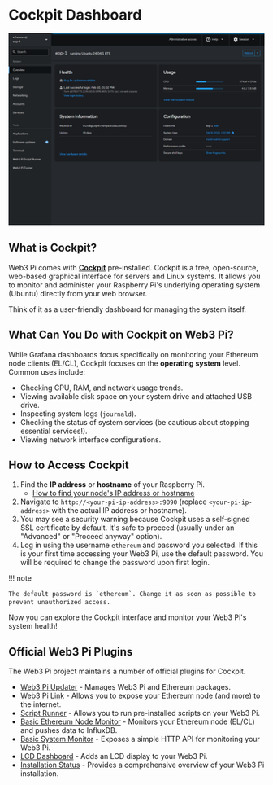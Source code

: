 # Cockpit Dashboard

![cockpit dashboard main page](../../img/cockpit.png)

## What is Cockpit?

Web3 Pi comes with [**Cockpit**](https://cockpit-project.org/) pre-installed. Cockpit is a free, open-source, web-based graphical interface for servers and Linux systems. It allows you to monitor and administer your Raspberry Pi's underlying operating system (Ubuntu) directly from your web browser.

Think of it as a user-friendly dashboard for managing the system itself.

## What Can You Do with Cockpit on Web3 Pi?

While Grafana dashboards focus specifically on monitoring your Ethereum node clients (EL/CL), Cockpit focuses on the **operating system** level. Common uses include:

- Checking CPU, RAM, and network usage trends.
- Viewing available disk space on your system drive and attached USB drive.
- Inspecting system logs (`journald`).
- Checking the status of system services (be cautious about stopping essential services!).
- Viewing network interface configurations.

## How to Access Cockpit

1.  Find the **IP address** or **hostname** of your Raspberry Pi.
    - [How to find your node's IP address or hostname](../../support/cheatsheet.md#how-to-find-your-nodes-ip-address-or-hostname)
2.  Navigate to `http://<your-pi-ip-address>:9090` (replace `<your-pi-ip-address>` with the actual IP address or hostname).
3.  You may see a security warning because Cockpit uses a self-signed SSL certificate by default. It's safe to proceed (usually under an "Advanced" or "Proceed anyway" option).
4.  Log in using the username `ethereum` and password you selected. If this is your first time accessing your Web3 Pi, use the default password. You will be required to change the password upon first login.

!!! note

    The default password is `ethereum`. Change it as soon as possible to prevent unauthorized access.

Now you can explore the Cockpit interface and monitor your Web3 Pi's system health!

## Official Web3 Pi Plugins

The Web3 Pi project maintains a number of official plugins for Cockpit.

- [Web3 Pi Updater](web3-pi-updater.md) - Manages Web3 Pi and Ethereum packages.
- [Web3 Pi Link](web3-pi-link.md) - Allows you to expose your Ethereum node (and more) to the internet.
- [Script Runner](web3-pi-script-runner.md) - Allows you to run pre-installed scripts on your Web3 Pi.
- [Basic Ethereum Node Monitor](../../monitoring/grafana.md) - Monitors your Ethereum node (EL/CL) and pushes data to InfluxDB.
- [Basic System Monitor](../../monitoring/system-monitor.md) - Exposes a simple HTTP API for monitoring your Web3 Pi.
- [LCD Dashboard](../../monitoring/lcd.md) - Adds an LCD display to your Web3 Pi.
- [Installation Status](../../monitoring/installation-monitor.md) - Provides a comprehensive overview of your Web3 Pi installation.
